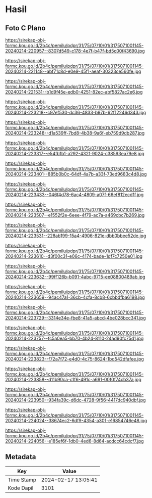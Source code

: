 # Hasil

## Foto C Plano

https://sirekap-obj-formc.kpu.go.id/2b4c/pemilu/pdpr/31/75/07/10/01/3175071001145-20240214-220957--8307d549-c178-4e7f-b47f-bd5c00f43690.jpg

https://sirekap-obj-formc.kpu.go.id/2b4c/pemilu/pdpr/31/75/07/10/01/3175071001145-20240214-221148--abf71c8d-e0e9-45f1-aeaf-30323ce560fe.jpg

https://sirekap-obj-formc.kpu.go.id/2b4c/pemilu/pdpr/31/75/07/10/01/3175071001145-20240214-221531--b1d9f45e-edb0-4251-82ec-abf5827ac2e6.jpg

https://sirekap-obj-formc.kpu.go.id/2b4c/pemilu/pdpr/31/75/07/10/01/3175071001145-20240214-223218--c97ef530-dc36-4833-b97b-62f12246d343.jpg

https://sirekap-obj-formc.kpu.go.id/2b4c/pemilu/pdpr/31/75/07/10/01/3175071001145-20240214-223248--d1a539ff-7bd8-4b38-9a6f-eb759d9db287.jpg

https://sirekap-obj-formc.kpu.go.id/2b4c/pemilu/pdpr/31/75/07/10/01/3175071001145-20240214-223317--e54fb1b1-a292-432f-9024-c38593ea79e8.jpg

https://sirekap-obj-formc.kpu.go.id/2b4c/pemilu/pdpr/31/75/07/10/01/3175071001145-20240214-223401--885b0b0c-64df-4a7b-a33f-73ed9683c4d8.jpg

https://sirekap-obj-formc.kpu.go.id/2b4c/pemilu/pdpr/31/75/07/10/01/3175071001145-20240214-223433--046f4d78-6ac4-4809-a07f-66ef812ecd1f.jpg

https://sirekap-obj-formc.kpu.go.id/2b4c/pemilu/pdpr/31/75/07/10/01/3175071001145-20240214-223507--e1552f2e-6eee-4f79-ac7a-a469cbc7b269.jpg

https://sirekap-obj-formc.kpu.go.id/2b4c/pemilu/pdpr/31/75/07/10/01/3175071001145-20240214-223531--228ab199-15a4-4906-821e-dbb0bbee52de.jpg

https://sirekap-obj-formc.kpu.go.id/2b4c/pemilu/pdpr/31/75/07/10/01/3175071001145-20240214-223610--d3f00c31-e06c-4174-bade-1df7c7250e01.jpg

https://sirekap-obj-formc.kpu.go.id/2b4c/pemilu/pdpr/31/75/07/10/01/3175071001145-20240214-223632--99ff126b-b091-4abc-9715-ee08800489ab.jpg

https://sirekap-obj-formc.kpu.go.id/2b4c/pemilu/pdpr/31/75/07/10/01/3175071001145-20240214-223659--94ac47a1-36cb-4cfa-8cb8-6cbbdfba6198.jpg

https://sirekap-obj-formc.kpu.go.id/2b4c/pemilu/pdpr/31/75/07/10/01/3175071001145-20240214-223729--3314e34e-fbe8-41a5-abcd-4be028bcc341.jpg

https://sirekap-obj-formc.kpu.go.id/2b4c/pemilu/pdpr/31/75/07/10/01/3175071001145-20240214-223757--fc5a0ea5-bb70-4b24-8110-24ad90fc75d1.jpg

https://sirekap-obj-formc.kpu.go.id/2b4c/pemilu/pdpr/31/75/07/10/01/3175071001145-20240214-223823--f72a7f72-e4d0-4c75-8624-1bd542dfafee.jpg

https://sirekap-obj-formc.kpu.go.id/2b4c/pemilu/pdpr/31/75/07/10/01/3175071001145-20240214-223858--d11b90ca-c1f6-491c-a691-00f0f74cb37a.jpg

https://sirekap-obj-formc.kpu.go.id/2b4c/pemilu/pdpr/31/75/07/10/01/3175071001145-20240214-223950--934fa39c-d6dc-4728-9f56-4417dc940dbf.jpg

https://sirekap-obj-formc.kpu.go.id/2b4c/pemilu/pdpr/31/75/07/10/01/3175071001145-20240214-224024--38674ec2-6df9-4354-a301-e16854746e48.jpg

https://sirekap-obj-formc.kpu.go.id/2b4c/pemilu/pdpr/31/75/07/10/01/3175071001145-20240214-224056--e185ef6f-1db0-4ed6-8d64-acdcc64cdcf7.jpg


## Metadata

| Key        | Value               |
| ---------- | ------------------- |
| Time Stamp | 2024-02-17 13:05:41 |
| Kode Dapil | 3101                |



